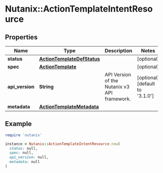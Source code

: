 # Nutanix::ActionTemplateIntentResource

## Properties

| Name | Type | Description | Notes |
| ---- | ---- | ----------- | ----- |
| **status** | [**ActionTemplateDefStatus**](ActionTemplateDefStatus.md) |  | [optional] |
| **spec** | [**ActionTemplate**](ActionTemplate.md) |  | [optional] |
| **api_version** | **String** | API Version of the Nutanix v3 API framework. | [optional][default to &#39;3.1.0&#39;] |
| **metadata** | [**ActionTemplateMetadata**](ActionTemplateMetadata.md) |  |  |

## Example

```ruby
require 'nutanix'

instance = Nutanix::ActionTemplateIntentResource.new(
  status: null,
  spec: null,
  api_version: null,
  metadata: null
)
```

